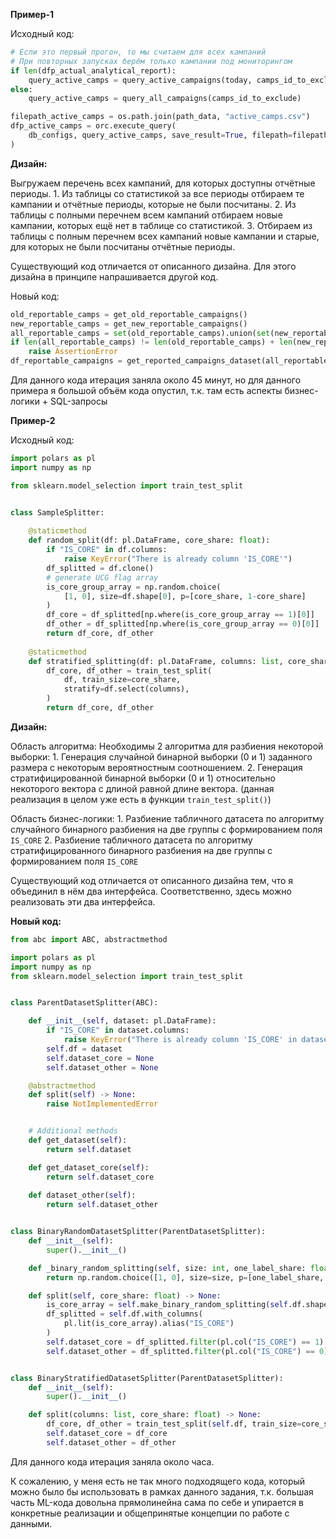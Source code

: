 **Пример-1**

Исходный код:

```py
# Если это первый прогон, то мы считаем для всех кампаний 
# При повторных запусках берём только кампании под мониторингом
if len(dfp_actual_analytical_report):
    query_active_camps = query_active_campaigns(today, camps_id_to_exclude, n_month_monitoring)
else:
    query_active_camps = query_all_campaigns(camps_id_to_exclude)

filepath_active_camps = os.path.join(path_data, "active_camps.csv") 
dfp_active_camps = orc.execute_query(
    db_configs, query_active_camps, save_result=True, filepath=filepath_active_camps
)
```

**Дизайн:**

Выгружаем перечень всех кампаний, для которых доступны отчётные периоды.
    1. Из таблицы со статистикой за все периоды отбираем те кампании и отчётные периоды, которые не были посчитаны.
    2. Из таблицы с полными перечнем всем кампаний отбираем новые кампании, которых ещё нет в таблице со статистикой.
    3. Отбираем из таблицы с полным перечнем всех кампаний новые кампании и старые, для которых не были посчитаны отчётные периоды.


Существующий код отличается от описанного дизайна. Для этого дизайна в принципе напрашивается другой код.

Новый код:

```py
old_reportable_camps = get_old_reportable_campaigns()
new_reportable_camps = get_new_reportable_campaigns()
all_reportable_camps = set(old_reportable_camps).union(set(new_reportable_camps))
if len(all_reportable_camps) != len(old_reportable_camps) + len(new_reportable_camps):
    raise AssertionError
df_reportable_campaigns = get_reported_campaigns_dataset(all_reportable_camps)
```

Для данного кода итерация заняла около 45 минут, но для данного примера я большой объём кода опустил, т.к. там есть аспекты бизнес-логики + SQL-запросы



**Пример-2**


Исходный код:

```py
import polars as pl
import numpy as np

from sklearn.model_selection import train_test_split


class SampleSplitter:
    
    @staticmethod
    def random_split(df: pl.DataFrame, core_share: float):
        if "IS_CORE" in df.columns:
            raise KeyError("There is already column 'IS_CORE'")
        df_splitted = df.clone()
        # generate UCG flag array
        is_core_group_array = np.random.choice(
            [1, 0], size=df.shape[0], p=[core_share, 1-core_share]
        )
        df_core = df_splitted[np.where(is_core_group_array == 1)[0]]
        df_other = df_splitted[np.where(is_core_group_array == 0)[0]]
        return df_core, df_other
    
    @staticmethod
    def stratified_splitting(df: pl.DataFrame, columns: list, core_share: float):
        df_core, df_other = train_test_split(
            df, train_size=core_share, 
            stratify=df.select(columns),
        )
        return df_core, df_other

```


**Дизайн:**

Область алгоритма:
Необходимы 2 алгоритма для разбиения некоторой выборки:
    1. Генерация случайной бинарной выборки (0 и 1) заданного размера с некоторым вероятностным соотношением.
    2. Генерация стратифицированной бинарной выборки (0 и 1) относительно некоторого вектора с длиной равной длине вектора.
       (данная реализация в целом уже есть в функции `train_test_split()`)

Область бизнес-логики:
    1. Разбиение табличного датасета по алгоритму случайного бинарного разбиения на две группы с формированием поля `IS_CORE`
    2. Разбиение табличного датасета по алгоритму стратифицированного бинарного разбиения на две группы с формированием поля `IS_CORE`

Существующий код отличается от описанного дизайна тем, что я объединил в нём два интерфейса. 
Соответственно, здесь можно реализовать эти два интерфейса.


**Новый код:**

```py
from abc import ABC, abstractmethod

import polars as pl
import numpy as np
from sklearn.model_selection import train_test_split


class ParentDatasetSplitter(ABC):

    def __init__(self, dataset: pl.DataFrame):
        if "IS_CORE" in dataset.columns:
            raise KeyError("There is already column 'IS_CORE' in dataset")
        self.df = dataset
        self.dataset_core = None
        self.dataset_other = None

    @abstractmethod
    def split(self) -> None:
        raise NotImplementedError


    # Additional methods
    def get_dataset(self):
        return self.dataset

    def get_dataset_core(self):
        return self.dataset_core
    
    def dataset_other(self):
        return self.dataset_other


class BinaryRandomDatasetSplitter(ParentDatasetSplitter):
    def __init__(self):
        super().__init__()

    def _binary_random_splitting(self, size: int, one_label_share: float) -> np.array:
        return np.random.choice([1, 0], size=size, p=[one_label_share, 1-one_label_share])

    def split(self, core_share: float) -> None:
        is_core_array = self.make_binary_random_splitting(self.df.shape[0], core_share)
        df_splitted = self.df.with_columns(
            pl.lit(is_core_array).alias("IS_CORE")
        )
        self.dataset_core = df_splitted.filter(pl.col("IS_CORE") == 1)
        self.dataset_other = df_splitted.filter(pl.col("IS_CORE") == 0)


class BinaryStratifiedDatasetSplitter(ParentDatasetSplitter):
    def __init__(self):
        super().__init__()

    def split(columns: list, core_share: float) -> None:
        df_core, df_other = train_test_split(self.df, train_size=core_share, stratify=self.df.select(columns))
        self.dataset_core = df_core
        self.dataset_other = df_other
```

Для данного кода итерация заняла около часа.


К сожалению, у меня есть не так много подходящего кода, который можно было бы использовать в рамках данного задания, т.к. большая часть ML-кода довольна прямолинейна сама по себе и упирается в конкретные реализации и общепринятые концепции по работе с данными.